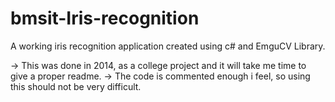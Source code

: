 bmsit-Iris-recognition
======================

A working iris recognition application created using c# and EmguCV Library.

-> This was done in 2014, as a college project and it will take me time to give a proper readme.
-> The code is commented enough i feel, so using this should not be very difficult.